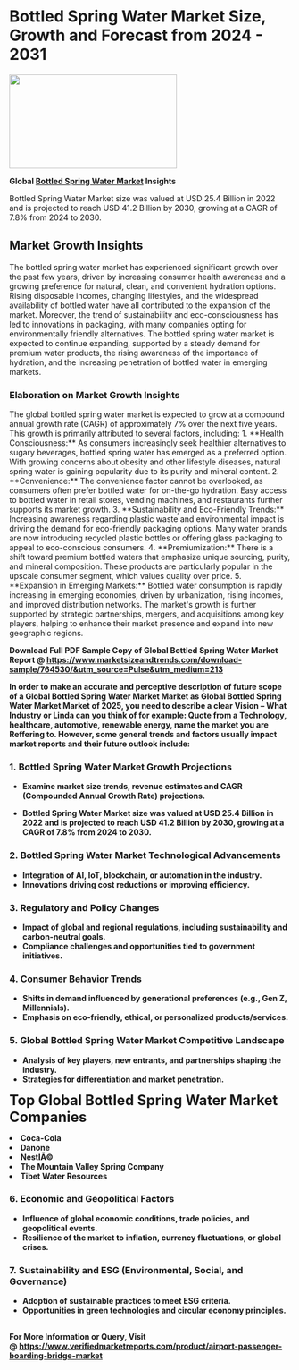 <H1>Bottled Spring Water Market Size, Growth and Forecast from 2024 - 2031</H1><img class="aligncenter size-medium wp-image-584254" src="https://thirdeyenews.in/wp-content/uploads/2024/09/Global-Market-Research-300x168.jpeg" alt="" width="300" height="168" /><p><strong>Global&nbsp;<a href="https://www.marketsizeandtrends.com/download-sample/764530/&amp;utm_source=Pulse&amp;utm_medium=213">Bottled Spring Water Market</a> Insights</strong></p><p>Bottled Spring Water Market size was valued at USD 25.4 Billion in 2022 and is projected to reach USD 41.2 Billion by 2030, growing at a CAGR of 7.8% from 2024 to 2030.</p><p><h2>Market Growth Insights</h2> The bottled spring water market has experienced significant growth over the past few years, driven by increasing consumer health awareness and a growing preference for natural, clean, and convenient hydration options. Rising disposable incomes, changing lifestyles, and the widespread availability of bottled water have all contributed to the expansion of the market. Moreover, the trend of sustainability and eco-consciousness has led to innovations in packaging, with many companies opting for environmentally friendly alternatives. The bottled spring water market is expected to continue expanding, supported by a steady demand for premium water products, the rising awareness of the importance of hydration, and the increasing penetration of bottled water in emerging markets. <p><strong></strong></p> <h3>Elaboration on Market Growth Insights</h3> The global bottled spring water market is expected to grow at a compound annual growth rate (CAGR) of approximately 7% over the next five years. This growth is primarily attributed to several factors, including: 1. **Health Consciousness:** As consumers increasingly seek healthier alternatives to sugary beverages, bottled spring water has emerged as a preferred option. With growing concerns about obesity and other lifestyle diseases, natural spring water is gaining popularity due to its purity and mineral content. 2. **Convenience:** The convenience factor cannot be overlooked, as consumers often prefer bottled water for on-the-go hydration. Easy access to bottled water in retail stores, vending machines, and restaurants further supports its market growth. 3. **Sustainability and Eco-Friendly Trends:** Increasing awareness regarding plastic waste and environmental impact is driving the demand for eco-friendly packaging options. Many water brands are now introducing recycled plastic bottles or offering glass packaging to appeal to eco-conscious consumers. 4. **Premiumization:** There is a shift toward premium bottled waters that emphasize unique sourcing, purity, and mineral composition. These products are particularly popular in the upscale consumer segment, which values quality over price. 5. **Expansion in Emerging Markets:** Bottled water consumption is rapidly increasing in emerging economies, driven by urbanization, rising incomes, and improved distribution networks. The market's growth is further supported by strategic partnerships, mergers, and acquisitions among key players, helping to enhance their market presence and expand into new geographic regions. <p><strong></p><p><span class=""><strong>Download Full PDF Sample Copy of Global Bottled Spring Water Market Report</strong> @ <a href="https://www.marketsizeandtrends.com/download-sample/764530/&amp;utm_source=Pulse&amp;utm_medium=213" target="_blank">https://www.marketsizeandtrends.com/download-sample/764530/&amp;utm_source=Pulse&amp;utm_medium=213</a></span></p><p>In order to make an accurate and perceptive description of future scope of a Global&nbsp;Bottled Spring Water Market Market as Global&nbsp;Bottled Spring Water Market Market of 2025, you need to describe a clear Vision &ndash; What Industry or Linda can you think of for example: Quote from a Technology, healthcare, automotive, renewable energy, name the market you are Reffering to. However, some general trends and factors usually impact market reports and their future outlook include:</p><h3>1.&nbsp;<strong>Bottled Spring Water Market Growth Projections</strong></h3><ul><li>Examine market size trends, revenue estimates and CAGR (Compounded Annual Growth Rate) projections.</li><li><p>Bottled Spring Water Market size was valued at USD 25.4 Billion in 2022 and is projected to reach USD 41.2 Billion by 2030, growing at a CAGR of 7.8% from 2024 to 2030.</p></li></ul><h3>2.&nbsp;<strong>Bottled Spring Water Market Technological Advancements</strong></h3><ul><li>Integration of AI, IoT, blockchain, or automation in the industry.</li><li>Innovations driving cost reductions or improving efficiency.</li></ul><h3>3.&nbsp;<strong>Regulatory and Policy Changes</strong></h3><ul><li>Impact of global and regional regulations, including sustainability and carbon-neutral goals.</li><li>Compliance challenges and opportunities tied to government initiatives.</li></ul><h3>4.&nbsp;<strong>Consumer Behavior Trends</strong></h3><ul><li>Shifts in demand influenced by generational preferences (e.g., Gen Z, Millennials).</li><li>Emphasis on eco-friendly, ethical, or personalized products/services.</li></ul><h3>5.&nbsp;<strong>Global Bottled Spring Water Market Competitive Landscape</strong></h3><ul><li>Analysis of key players, new entrants, and partnerships shaping the industry.</li><li>Strategies for differentiation and market penetration.</li></ul><p data-pm-slice="1 1 []"><span style="color: inherit; font-family: inherit; font-size: 25px;">Top Global Bottled Spring Water Market Companies</span></p><div class="" data-test-id=""><p><li>Coca-Cola</li><li> Danone</li><li> NestlÃ©</li><li> The Mountain Valley Spring Company</li><li> Tibet Water Resources</li></p></div><h3>6.&nbsp;<strong>Economic and Geopolitical Factors</strong></h3><ul><li>Influence of global economic conditions, trade policies, and geopolitical events.</li><li>Resilience of the market to inflation, currency fluctuations, or global crises.</li></ul><h3>7.&nbsp;<strong>Sustainability and ESG (Environmental, Social, and Governance)</strong></h3><ul><li>Adoption of sustainable practices to meet ESG criteria.</li><li>Opportunities in green technologies and circular economy principles.</li></ul><h2><strong style="font-size: 14px;">For More Information or Query, Visit @&nbsp;</strong><a style="background-color: #ffffff; font-size: 14px;" href="https://www.marketsizeandtrends.com/report/bottled-spring-water-market/" target="_blank">https://www.verifiedmarketreports.com/product/airport-passenger-boarding-bridge-market</a></h2>

